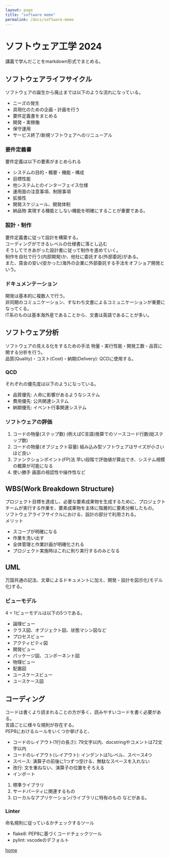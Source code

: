 ```yaml
---
layout: page
title: "software memo"
permalink: /docs/software-memo
---
```


# ソフトウェア工学 2024

講義で学んだことをmarkdown形式でまとめる。

## ソフトウェアライフサイクル
ソフトウェアの誕生から廃止までは以下のような流れになっている。
- ニーズの発生
- 具現化のための企画・計画を行う
- 要件定義書をまとめる
- 開発・実稼働
- 保守運用
- サービス終了/新規ソフトウェアへのリニューアル

### 要件定義書
要件定義は以下の要素がまとめられる
- システムの目的・概要・機能・構成
- 目標性能
- 他システムとのインターフェイス仕様
- 運用面の注意事項、制限事項
- 拡張性
- 開発スケジュール、開発体制
- 納品物
実現する機能としない機能を明確にすることが重要である。

### 設計・制作
要件定義書に従って設計を構築する。  
コーディングができるレベルの仕様書に落とし込む  
そうしてできあがった設計書に従って制作を進めていく。  
制作を自社で行う(内部開発)か、他社に委託する(外部委託)がある。  
また、賃金の安い(安かった)海外の企業に外部委託する手法をオフショア開発という。

### ドキュメンテーション
開発は基本的に複数人で行う。  
非同期のコミュニケーション、すなわち文書によるコミュニケーションが重要になってくる。  
IT系のものは基本海外産であることから、文書は英語であることが多い。

## ソフトウェア分析
ソフトウェアの見える化をするための手法
物量・実行性能・開発工数・品質に関する分析を行う。  
品質(Quality)・コスト(Cost)・納期(Delivery): QCDに使用する。

### QCD
それぞれの優先度は以下のようになっている。
- 品質優先: 人命に影響があるようなシステム
- 費用優先: 公共関連システム
- 納期優先: イベント行事関連システム

### ソフトウェアの評価
1. コードの物量(ステップ数)
(例えばC言語)換算でのソースコード行数(総ステップ数)
2. コードの物量(オブジェクト容量)
組み込み型ソフトウェアはサイズが小さいほど良い
3. ファンクションポイント(FP)法
早い段階で評価値が算出でき、システム規模の概算が可能になる
4. 使い勝手
画面の視認性や操作性など

## WBS(Work Breakdown Structure)
プロジェクト目標を達成し、必要な要素成果物を生成するために、プロジェクトチームが実行する作業を、要素成果物を主体に階層的に要素分解したもの。  
ソフトウェアライフサイクルにおける、設計の部分で利用される。  
メリット
- スコープが明確になる
- 作業を洗い出す
- 全体管理と作業計画が明確化される
- プロジェクト実施時はこれに則り実行するのみとなる

## UML
万国共通の記法、文章によるドキュメントに加え、開発・設計を図示化(モデル化)する。  
### ビューモデル
4 + 1ビューモデルは以下の5つである。
- 論理ビュー
 - クラス図、オブジェクト図、状態マシン図など
- プロセスビュー
 - アクティビティ図
- 開発ビュー
 - パッケージ図、コンポーネント図
- 物理ビュー
 - 配置図
- ユースケースビュー
 - ユースケース図

## コーディング
コードは書くより読まれることの方が多く、読みやすいコードを書く必要がある。  
言語ごとに様々な規則が存在する。  
PEP8におけるルールをいくつか挙げると、
- コードのレイアウト(1行の長さ): 79文字以内、docstringやコメントは72文字以内
- コードのレイアウト(レイアウト): インデントは1レベル、スペース4つ
- スペース: 演算子の前後に1つずつ空ける、無駄なスペースを入れない
- 改行: 文を重ねない、演算子の位置をそろえる
- インポート
 1. 標準ライブラリ
 2. サードパーティに関連するもの
 3. ローカルなアプリケーション/ライブラリに特有のもの
などがある。

### Linter
命名規則に従っているかチェックするツール
- flake8: PEP8に基づくコードチェックツール
- pylint: vscodeのデフォルト

[home](/docs)
